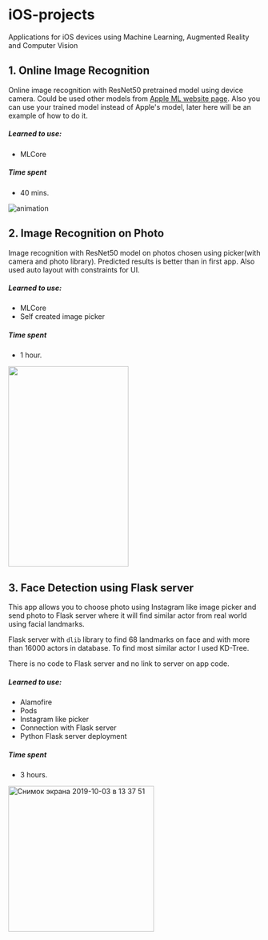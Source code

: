 # iOS-projects
 Applications for iOS devices using Machine Learning, Augmented Reality and Computer Vision

## 1. Online Image Recognition

Online image recognition with ResNet50 pretrained model using device camera. Could be used other models from [Apple ML website page](https://developer.apple.com/machine-learning/models/). Also you can use your trained model instead of Apple's model, later here will be an example of how to do it.

##### Learned to use: 
- MLCore

##### Time spent
- 40 mins.

![animation](https://user-images.githubusercontent.com/14878297/65996637-762be800-e4a0-11e9-81f2-113e99d056d4.gif)

## 2. Image Recognition on Photo

Image recognition with ResNet50 model on photos chosen using picker(with camera and photo library). Predicted results is better than in first app. Also used auto layout with constraints for UI.

##### Learned to use: 
- MLCore
- Self created image picker

##### Time spent
- 1 hour.

<img src="https://user-images.githubusercontent.com/14878297/65996738-af645800-e4a0-11e9-8ac1-d5de83deedd7.jpeg" width="240" height="400" />

## 3. Face Detection using Flask server

This app allows you to choose photo using Instagram like image picker and send photo to Flask server where it will find similar actor from real world using facial landmarks.

Flask server with `dlib` library to find 68 landmarks on face and with more than 16000 actors in database. To find most similar actor I used KD-Tree. 

There is no code to Flask server and no link to server on app code.

##### Learned to use: 
- Alamofire
- Pods
- Instagram like picker
- Connection with Flask server
- Python Flask server deployment

##### Time spent
- 3 hours.

<img width="291" alt="Снимок экрана 2019-10-03 в 13 37 51" src="https://user-images.githubusercontent.com/14878297/66120365-5f41de80-e5e3-11e9-9dcd-74ec060894ec.png">
